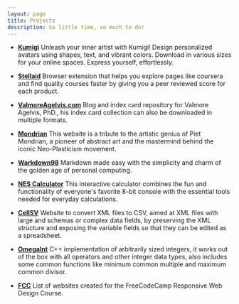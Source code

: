 ```yaml
---
layout: page
title: Projects
description: So little time, so much to do!
---
```


-   [**Kumigi**](https://kumigi.vercel.app/)
    Unleash your inner artist with Kumigi! Design personalized avatars using shapes, text, and vibrant colors. Download in various sizes for your online spaces. Express yourself, effortlessly.

-   [**Stellaid**](https://MatiasAgelvis.com/stellaid)
    Browser extension that helps you explore pages like coursera and find quality courses faster by giving you a peer reviewed score for each product.

-   [**ValmoreAgelvis.com**](https://valmoreagelvis.com)
    Blog and index card repository for Valmore Agelvis, PhD., his index card collection can also be downloaded in multiple formats.

-   [**Mondrian**](http://fcc.matiasagelvis.com/tribute/)
    This website is a tribute to the artistic genius of Piet Mondrian, a pioneer of abstract art and the mastermind behind the iconic Neo-Plasticism movement.

-   [**Warkdown98**](https://matiasagelvis.com/Warkdown-98/)
    Markdown made easy with the simplicity and charm of the golden age of personal computing.

-   [**NES Calculator**](https://matiasagelvis.com/NEScalculator)
    This interactive calculator combines the fun and functionality of everyone's favorite 8-bit console with the essential tools needed for everyday calculations.

-   [**CellSV**](https://MatiasAgelvis.com/cellsv)
    Website to convert XML files to CSV, aimed at XML files with large and schemas or complex data fields, by preserving the XML structure and exposing the variable fields so that they can be edited as a spreadsheet.

-   [**OmegaInt**](https://github.com/matiasagelvis/omegaint)
    C++ implementation of arbitrarily sized integers, it works out of the box with all operators and other integer data types, also includes some common functions like minimum common multiple and maximum common divisor.

-   [**FCC**](https://fcc.matiasagelvis.com/)
    List of websites created for the FreeCodeCamp Responsive Web Design Course.
